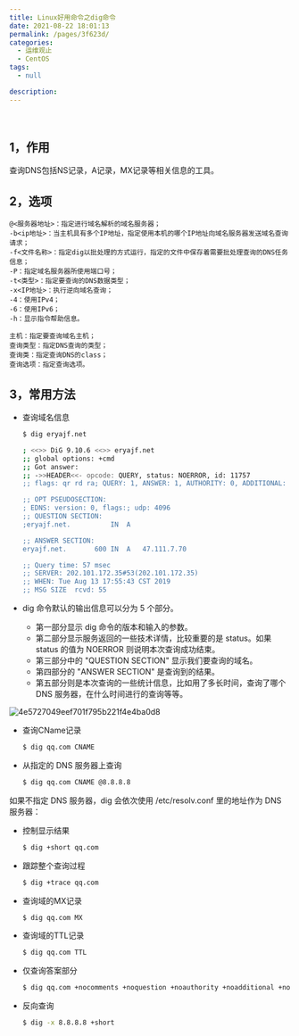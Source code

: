 ```yaml
---
title: Linux好用命令之dig命令
date: 2021-08-22 18:01:13
permalink: /pages/3f623d/
categories:
  - 运维观止
  - CentOS
tags:
  - null

description:
---
```


<br><ArticleTopAd></ArticleTopAd>


## 1，作用

查询DNS包括NS记录，A记录，MX记录等相关信息的工具。

## 2，选项

```
@<服务器地址>：指定进行域名解析的域名服务器；
-b<ip地址>：当主机具有多个IP地址，指定使用本机的哪个IP地址向域名服务器发送域名查询请求；
-f<文件名称>：指定dig以批处理的方式运行，指定的文件中保存着需要批处理查询的DNS任务信息；
-P：指定域名服务器所使用端口号；
-t<类型>：指定要查询的DNS数据类型；
-x<IP地址>：执行逆向域名查询；
-4：使用IPv4；
-6：使用IPv6；
-h：显示指令帮助信息。
```

```
主机：指定要查询域名主机；
查询类型：指定DNS查询的类型；
查询类：指定查询DNS的class；
查询选项：指定查询选项。
```

## 3，常用方法

- 查询域名信息

  ```bash
  $ dig eryajf.net

  ; <<>> DiG 9.10.6 <<>> eryajf.net
  ;; global options: +cmd
  ;; Got answer:
  ;; ->>HEADER<<- opcode: QUERY, status: NOERROR, id: 11757
  ;; flags: qr rd ra; QUERY: 1, ANSWER: 1, AUTHORITY: 0, ADDITIONAL: 1

  ;; OPT PSEUDOSECTION:
  ; EDNS: version: 0, flags:; udp: 4096
  ;; QUESTION SECTION:
  ;eryajf.net.			IN	A

  ;; ANSWER SECTION:
  eryajf.net.		600	IN	A	47.111.7.70

  ;; Query time: 57 msec
  ;; SERVER: 202.101.172.35#53(202.101.172.35)
  ;; WHEN: Tue Aug 13 17:55:43 CST 2019
  ;; MSG SIZE  rcvd: 55
  ```

- dig 命令默认的输出信息可以分为 5 个部分。
  - 第一部分显示 dig 命令的版本和输入的参数。
  - 第二部分显示服务返回的一些技术详情，比较重要的是 status。如果 status 的值为 NOERROR 则说明本次查询成功结束。
  - 第三部分中的 "QUESTION SECTION" 显示我们要查询的域名。
  - 第四部分的 "ANSWER SECTION" 是查询到的结果。
  - 第五部分则是本次查询的一些统计信息，比如用了多长时间，查询了哪个 DNS 服务器，在什么时间进行的查询等等。

![4e5727049eef701f795b221f4e4ba0d8](http://t.eryajf.net/imgs/2021/09/5c0aed91d9c71392.jpg)

- 查询CName记录

  ```bash
  $ dig qq.com CNAME
  ```

- 从指定的 DNS 服务器上查询

  ```bash
  $ dig qq.com CNAME @8.8.8.8
  ```

如果不指定 DNS 服务器，dig 会依次使用 /etc/resolv.conf 里的地址作为 DNS 服务器：

- 控制显示结果

  ```bash
  $ dig +short qq.com
  ```

- 跟踪整个查询过程

  ```bash
  $ dig +trace qq.com
  ```

- 查询域的MX记录

  ```bash
  $ dig qq.com MX
  ```

- 查询域的TTL记录

  ```bash
  $ dig qq.com TTL
  ```

- 仅查询答案部分

  ```bash
  $ dig qq.com +nocomments +noquestion +noauthority +noadditional +nostats
  ```

- 反向查询

  ```bash
  $ dig -x 8.8.8.8 +short
  ```

<br><ArticleTopAd></ArticleTopAd>
